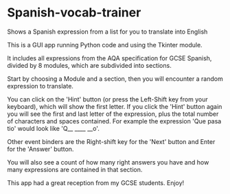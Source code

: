 # Spanish-vocab-trainer

Shows a Spanish expression from a list for you to translate into English

This is a GUI app running Python code and using the Tkinter module.

It includes all expressions from the AQA specification for GCSE Spanish, divided by 8 modules, which are subdivided into sections.

Start by choosing a Module and a section, then you will encounter a random expression to translate.

You can click on the 'Hint' button (or press the Left-Shift key from your keyboard), which will show the first letter. If you click the 'Hint' button again you will see the first and last letter of the expression, plus the total number of characters and spaces contained. For example the expression 'Que pasa tio' would look like 'Q__ ____ __o'.

Other event binders are the Right-shift key for the 'Next' button and Enter for the 'Answer' button.

You will also see a count of how many right answers you have and how many expressions are contained in that section.

This app had a great reception from my GCSE students. Enjoy!
